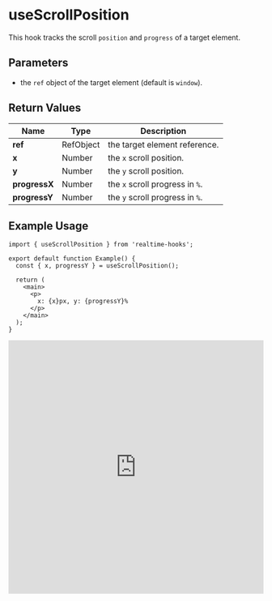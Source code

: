 # useScrollPosition

This hook tracks the scroll `position` and `progress` of a target element.

## Parameters

- the `ref` object of the target element (default is `window`).

## Return Values

| Name          | Type      | Description                     |
| ------------- | --------- | ------------------------------- |
| **ref**       | RefObject | the target element reference.   |
| **x**         | Number    | the `x` scroll position.        |
| **y**         | Number    | the `y` scroll position.        |
| **progressX** | Number    | the `x` scroll progress in `%`. |
| **progressY** | Number    | the `y` scroll progress in `%`. |

## Example Usage

```tsx
import { useScrollPosition } from 'realtime-hooks';

export default function Example() {
  const { x, progressY } = useScrollPosition();

  return (
    <main>
      <p>
        x: {x}px, y: {progressY}%
      </p>
    </main>
  );
}
```

<iframe src="https://codesandbox.io/embed/usescrollposition-6ffxw8?fontsize=14&hidenavigation=1&module=%2Fsrc%2FComponent.tsx&theme=dark" style="width:100%; height:500px; border:0; overflow:hidden;" title="useScrollPosition" allow="accelerometer; ambient-light-sensor; camera; encrypted-media; geolocation; gyroscope; hid; microphone; midi; payment; usb; vr; xr-spatial-tracking" sandbox="allow-forms allow-modals allow-popups allow-presentation allow-same-origin allow-scripts"></iframe>
